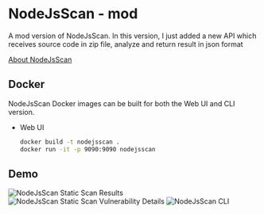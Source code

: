# NodeJsScan - mod
A mod version of NodeJsScan. In this version, I just added a new API which receives source code in zip file, analyze and return result in json format

[About NodeJsScan](https://github.com/ajinabraham/NodeJsScan)

## Docker

NodeJsScan Docker images can be built for both the Web UI and CLI version.

* Web UI

  ```bash
  docker build -t nodejsscan .
  docker run -it -p 9090:9090 nodejsscan
  ```

## Demo 

![NodeJsScan Static Scan Results](https://user-images.githubusercontent.com/4301109/33951861-294062a0-e056-11e7-8472-3c101be52390.jpg)
![NodeJsScan Static Scan Vulnerability Details](https://user-images.githubusercontent.com/4301109/30637698-bfa68e04-9e16-11e7-8233-bfde503d7e5a.png)
![NodeJsScan CLI](https://user-images.githubusercontent.com/4301109/43541417-0a749362-95e8-11e8-9d5c-4d9a2fd9f765.png)
